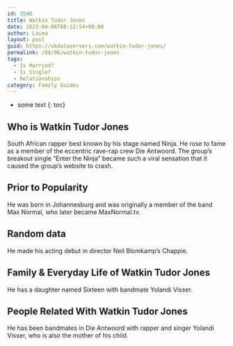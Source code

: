 ```yaml
---
id: 3546
title: Watkin Tudor Jones
date: 2021-04-06T08:12:54+00:00
author: Laima
layout: post
guid: https://ukdataservers.com/watkin-tudor-jones/
permalink: /04/06/watkin-tudor-jones
tags:
  - Is Married?
  - Is Single?
  - Relationships
category: Family Guides
---
```


* some text
{: toc}


## Who is Watkin Tudor Jones
                  
                  
                  
South African rapper best known by his stage named Ninja. He rose to fame as a member of the eccentric rave-rap crew Die Antwoord. The group&#8217;s breakout single &#8220;Enter the Ninja&#8221; became such a viral sensation that it caused the group&#8217;s website to crash. 
                  
              
            
              
            
                
                
                
## Prior to Popularity
                  
                  
                  
He was born in Johannesburg and was originally a member of the band Max Normal, who later became MaxNormal.tv. 
                  
              
            
              
            
                
                
                
## Random data
                  
                  
                  
He made his acting debut in director Neil Blomkamp&#8217;s Chappie. 
                  
              
            
              
            
                
                
                
## Family & Everyday Life of Watkin Tudor Jones
                  
                  
                  
He has a daughter named Sixteen with bandmate Yolandi Visser. 
                  
              
            
              
            
                
                
                
## People Related With Watkin Tudor Jones
                  
                  
                  
He has been bandmates in Die Antwoord with rapper and singer Yolandi Visser, who is also the mother of his child.
                  
              
            
              
            
                
              
            
              
              
            
            
              
            
          
          
          